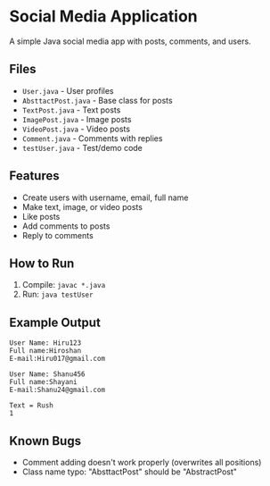 # Social Media Application

A simple Java social media app with posts, comments, and users.

## Files
- `User.java` - User profiles
- `AbsttactPost.java` - Base class for posts  
- `TextPost.java` - Text posts
- `ImagePost.java` - Image posts
- `VideoPost.java` - Video posts
- `Comment.java` - Comments with replies
- `testUser.java` - Test/demo code

## Features
- Create users with username, email, full name
- Make text, image, or video posts
- Like posts
- Add comments to posts
- Reply to comments

## How to Run
1. Compile: `javac *.java`
2. Run: `java testUser`

## Example Output
```
User Name: Hiru123
Full name:Hiroshan
E-mail:Hiru017@gmail.com

User Name: Shanu456
Full name:Shayani
E-mail:Shanu24@gmail.com

Text = Rush
1
```

## Known Bugs
- Comment adding doesn't work properly (overwrites all positions)
- Class name typo: "AbsttactPost" should be "AbstractPost"
